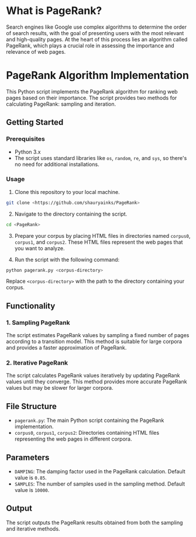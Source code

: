 # What is PageRank?

  Search engines like Google use complex algorithms to determine the order of search results, with the goal of presenting users with the most relevant and high-quality pages. At the heart of this process lies an algorithm called PageRank, which plays a crucial role in assessing the importance and relevance of web pages.

# PageRank Algorithm Implementation

This Python script implements the PageRank algorithm for ranking web pages based on their importance. The script provides two methods for calculating PageRank: sampling and iteration.

## Getting Started

### Prerequisites

- Python 3.x
- The script uses standard libraries like `os`, `random`, `re`, and `sys`, so there's no need for additional installations.

### Usage

1. Clone this repository to your local machine.

```bash
git clone <https://github.com/shauryainks/PageRank>
```

2. Navigate to the directory containing the script.

```bash
cd <PageRank>
```

3. Prepare your corpus by placing HTML files in directories named `corpus0`, `corpus1`, and `corpus2`. These HTML files represent the web pages that you want to analyze.

4. Run the script with the following command:

```bash
python pagerank.py <corpus-directory>
```

Replace `<corpus-directory>` with the path to the directory containing your corpus.

## Functionality

### 1. Sampling PageRank

The script estimates PageRank values by sampling a fixed number of pages according to a transition model. This method is suitable for large corpora and provides a faster approximation of PageRank.

### 2. Iterative PageRank

The script calculates PageRank values iteratively by updating PageRank values until they converge. This method provides more accurate PageRank values but may be slower for larger corpora.

## File Structure

- `pagerank.py`: The main Python script containing the PageRank implementation.
- `corpus0`, `corpus1`, `corpus2`: Directories containing HTML files representing the web pages in different corpora.

## Parameters

- `DAMPING`: The damping factor used in the PageRank calculation. Default value is `0.85`.
- `SAMPLES`: The number of samples used in the sampling method. Default value is `10000`.

## Output

The script outputs the PageRank results obtained from both the sampling and iterative methods.

